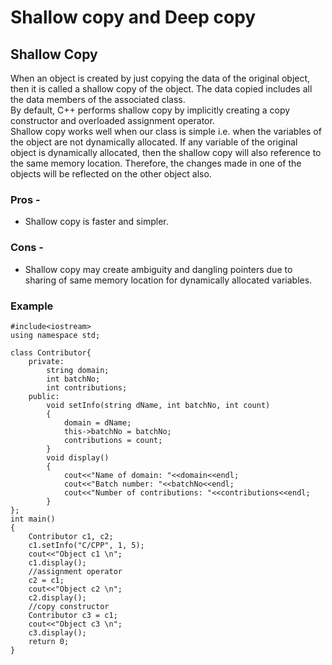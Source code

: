 # Shallow copy and Deep copy

## **Shallow Copy**

When an object is created by just copying the data of the original object, then it is called a shallow copy of the object. The data copied includes all the data members of the associated class.</br>
By default, C++ performs shallow copy by implicitly creating a copy constructor and overloaded assignment operator.</br>
Shallow copy works well when our class is simple i.e. when the variables of the object are not dynamically allocated. If any variable of the original object is dynamically allocated, then the shallow copy will also reference to the same memory location. Therefore, the changes made in one of the objects will be reflected on the other object also.</hr>

### Pros -

- Shallow copy is faster and simpler.

### Cons -

- Shallow copy may create ambiguity and dangling pointers due to sharing of same memory location for dynamically allocated variables.

### Example

```
#include<iostream>
using namespace std;

class Contributor{
    private:
        string domain;
        int batchNo;
        int contributions;
    public:
        void setInfo(string dName, int batchNo, int count)
        {
            domain = dName;
            this->batchNo = batchNo;
            contributions = count;
        }
        void display()
        {
            cout<<"Name of domain: "<<domain<<endl;
            cout<<"Batch number: "<<batchNo<<endl;
            cout<<"Number of contributions: "<<contributions<<endl;
        }
};
int main()
{
    Contributor c1, c2;
    c1.setInfo("C/CPP", 1, 5);
    cout<<"Object c1 \n";
    c1.display();
    //assignment operator
    c2 = c1;
    cout<<"Object c2 \n";
    c2.display();
    //copy constructor
    Contributor c3 = c1;
    cout<<"Object c3 \n";
    c3.display();
    return 0;
}
```
